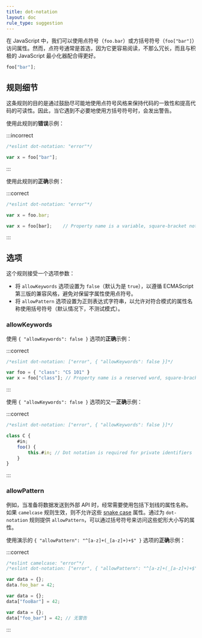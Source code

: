 ```yaml
---
title: dot-notation
layout: doc
rule_type: suggestion
---
```


在 JavaScript 中，我们可以使用点符号（`foo.bar`）或方括号符号（`foo["bar"]`）访问属性。然而，点符号通常是首选，因为它更容易阅读，不那么冗长，而且与积极的 JavaScript 最小化器配合得更好。

```js
foo["bar"];
```

## 规则细节

这条规则的目的是通过鼓励尽可能地使用点符号风格来保持代码的一致性和提高代码的可读性。因此，当它遇到不必要地使用方括号符号时，会发出警告。

使用此规则的**错误**示例：

:::incorrect

```js
/*eslint dot-notation: "error"*/

var x = foo["bar"];
```

:::

使用此规则的**正确**示例：

:::correct

```js
/*eslint dot-notation: "error"*/

var x = foo.bar;

var x = foo[bar];    // Property name is a variable, square-bracket notation required
```

:::

## 选项

这个规则接受一个选项参数：

* 将 `allowKeywords` 选项设置为 `false`（默认为是 `true`），以遵循 ECMAScript 第三版的兼容风格，避免对保留字属性使用点符号。
* 将 `allowPattern` 选项设置为正则表达式字符串，以允许对符合模式的属性名称使用括号符号（默认情况下，不测试模式）。

### allowKeywords

使用 `{ "allowKeywords": false }` 选项的**正确**示例：

:::correct

```js
/*eslint dot-notation: ["error", { "allowKeywords": false }]*/

var foo = { "class": "CS 101" }
var x = foo["class"]; // Property name is a reserved word, square-bracket notation required
```

:::

使用 `{ "allowKeywords": false }` 选项的又一**正确**示例：

:::correct

```js
/*eslint dot-notation: ["error", { "allowKeywords": false }]*/

class C {
    #in;
    foo() {
        this.#in; // Dot notation is required for private identifiers
    }
}
```

:::

### allowPattern

例如，当准备将数据发送到外部 API 时，经常需要使用包括下划线的属性名称。如果 `camelcase` 规则生效，则不允许这些 [snake case](https://en.wikipedia.org/wiki/Snake_case) 属性。通过为 `dot-notation` 规则提供 `allowPattern`，可以通过括号符号来访问这些蛇形大小写的属性。

使用演示的 `{ "allowPattern": "^[a-z]+(_[a-z]+)+$" }` 选项的**正确**示例：

:::correct

```js
/*eslint camelcase: "error"*/
/*eslint dot-notation: ["error", { "allowPattern": "^[a-z]+(_[a-z]+)+$" }]*/

var data = {};
data.foo_bar = 42;

var data = {};
data["fooBar"] = 42;

var data = {};
data["foo_bar"] = 42; // 无警告
```

:::
